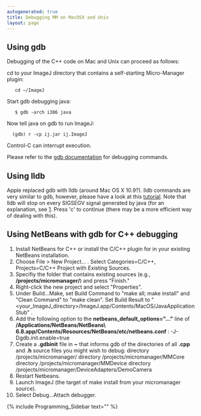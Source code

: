 ```yaml
---
autogenerated: true
title: Debugging MM on MacOSX and Unix
layout: page
---
```


## Using gdb

Debugging of the C++ code on Mac and Unix can proceed as follows:

cd to your ImageJ directory that contains a self-starting Micro-Manager
plugin:

`   cd ~/ImageJ`

Start gdb debugging java:

`   $ gdb -arch i386 java`

Now tell java on gdb to run ImageJ:

`  (gdb) r -cp ij.jar ij.ImageJ`

Control-C can interrupt execution.

Please refer to the [gdb
documentation](http://sourceware.org/gdb/current/onlinedocs/gdb_toc.html)
for debugging commands.

## Using lldb

Apple replaced gdb with lldb (around Mac OS X 10.9?). lldb commands are
very similar to gdb, however, please have a look at this
[tutorial](http://lldb.llvm.org/tutorial.html). Note that lldb will stop
on every SIGSEGV signal generated by java (for an explanation, see
[1](http://fusionsecurity.blogspot.com/2011/10/why-am-i-seeing-sigsegv-when-i-strace.html).
Press 'c' to continue (there may be a more efficient way of dealing with
this).

## Using NetBeans with gdb for C++ debugging

1.  Install NetBeans for C++ or install the C/C++ plugin for in your
    existing NetBeans installation.
2.  Choose File \> New Project... . Select Categories=C/C++,
    Projects=C/C++ Project with Existing Sources.
3.  Specifiy the folder that contains existing sources (e.g.,
    **/projects/micromanager/**) and press "Finish."
4.  Right-click the new project and select "Properties".
5.  Under Build...Make, set Build Command to "make all; make install"
    and "Clean Command" to "make clean". Set Build Result to
    "<your_ImageJ_directory>/ImageJ.app/Contents/MacOS/JavaApplicationStub"
    .
6.  Add the following option to the **netbeans\_default\_options="..."**
    line of **/Applications/NetBeans/NetBeans\\
    6.8.app/Contents/Resources/NetBeans/etc/netbeans.conf** :
        -J-Dgdb.init.enable=true
7.  Create a **.gdbinit** file in **\~** that informs gdb of the
    directories of all **.cpp** and **.h** source files you might wish
    to debug:
        directory /projects/micromanager/
        directory /projects/micromanager/MMCore
        directory /projects/micromanager/MMDevice
        directory /projects/micromanager/DeviceAdapters/DemoCamera
8.  Restart Netbeans.
9.  Launch ImageJ (the target of make install from your micromanager
    source).
10. Select Debug...Attach debugger.

{% include Programming_Sidebar text="" %}
